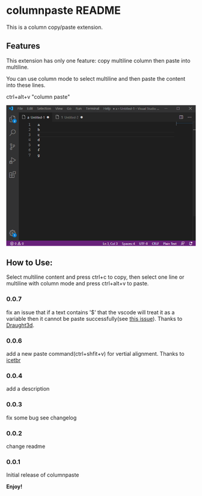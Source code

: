 # columnpaste README

This is a column copy/paste extension.

## Features

This extension has only one feature: copy multiline column then paste into multiline.

You can use column mode to select multiline and then paste the content into these lines.

ctrl+alt+v "column paste"

![feature](screen.gif)

## How to Use:

Select multiline content and press ctrl+c to copy, then select one line or multiline with column mode and press ctrl+alt+v to paste.

### 0.0.7
fix an issue that if a text contains '$' that the vscode will treat it as a variable then it cannot be paste successfully(see [this issue](https://github.com/john-guo/columnpaste/issues/6)). Thanks to [Draught3d](https://github.com/Draught3d).


### 0.0.6
add a new paste command(ctrl+shfit+v) for vertial alignment. Thanks to [icetbr](https://github.com/icetbr) 

### 0.0.4
add a description

### 0.0.3
fix some bug see changelog

### 0.0.2
change readme

### 0.0.1

Initial release of columnpaste

**Enjoy!**
